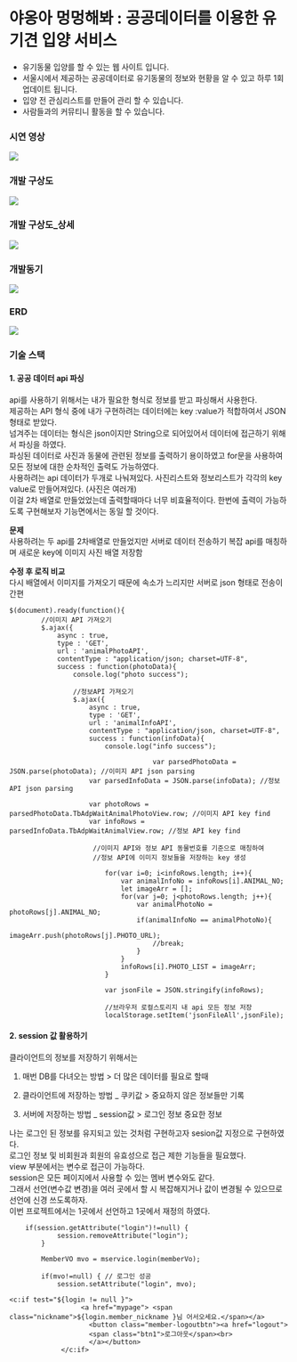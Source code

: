 야옹아 멍멍해봐 : 공공데이터를 이용한 유기견 입양 서비스
===========================================
* 유기동물 입양를 할 수 있는 웹 사이트 입니다.    
* 서울시에서 제공하는 공공데이터로 유기동물의 정보와 현황을 알 수 있고 하루 1회 업데이트 됩니다.    
* 입양 전 관심리스트를 만들어 관리 할 수 있습니다.    
* 사람들과의 커뮤티니 활동을 할  수 있습니다.

### 시연 영상
<img src ="https://github.com/minminjee/202401_animal_java_project/assets/157664207/7071616d-bded-4eda-9960-0b3babf9d1d8">
  
### 개발 구상도
<img src ="https://github.com/minminjee/animal_java_project_24.01/assets/157664207/7871258a-3466-498a-a129-0d96c4dd9ccb">


### 개발 구상도_상세
<img src ="https://github.com/minminjee/animal_java_project_24.01/assets/157664207/c9d0fd3a-ae04-4438-b7b3-65a5fd6860e7">


### 개발동기
<img src ="https://github.com/minminjee/animal_java_project_24.01/assets/157664207/9e84e493-d736-47e8-8b36-806b1a4897ee">


### ERD
<img src="https://github.com/minminjee/animal_java_project_24.01/assets/157664207/85f162d3-91fb-4458-b4e5-10beb604f0d6">

### 기술 스택


#### 1. 공공 데이터 api 파싱    
api를 사용하기 위해서는 내가 필요한 형식로 정보를 받고 파싱해서 사용한다.    
제공하는 API 형식 중에 내가 구현하려는 데이터에는 key :value가 적합하여서  JSON형태로 받았다.     
넘겨주는 데이터는 형식은 json이지만 String으로 되어있어서 데이터에 접근하기 위해서 파싱을 하였다.     
파싱된 데이터로 사진과 동물에 관련된 정보를 출력하기 용이하였고 for문을 사용하여 모든 정보에 대한 순차적인 출력도 가능하였다.      
사용하려는 api 데이터가 두개로 나눠져있다. 사진리스트와 정보리스트가 각각의 key value로 만들어져있다. (사진은 여러개)      
이걸 2차 배열로 만들었었는데 출력할때마다 너무 비효율적이다. 한번에 출력이 가능하도록 구현해보자 기능면에서는 동일 할 것이다. 

**문제**     
사용하려는 두 api를 2차배열로 만들었지만 서버로 데이터 전송하기 복잡
api를 매칭하며 새로운 key에 이미지 사진 배열 저장함


**수정 후 로직 비교**    
다시 배열에서 이미지를 가져오기 때문에 속소가 느리지만
서버로 json 형태로 전송이 간편

```
$(document).ready(function(){
		//이미지 API 가져오기
		$.ajax({
			async : true,
			type : 'GET',
			url : 'animalPhotoAPI',
			contentType : "application/json; charset=UTF-8",
			success : function(photoData){
				console.log("photo success");
				
				//정보API 가져오기
				$.ajax({
					async : true,
	                type : 'GET',
	                url : 'animalInfoAPI',
	                contentType : "application/json, charset=UTF-8",
	                success : function(infoData){
	                    console.log("info success");
	                    
									var parsedPhotoData = JSON.parse(photoData); //이미지 API json parsing
	                var parsedInfoData = JSON.parse(infoData); //정보 API json parsing
	
	                var photoRows = parsedPhotoData.TbAdpWaitAnimalPhotoView.row; //이미지 API key find
	                var infoRows = parsedInfoData.TbAdpWaitAnimalView.row; //정보 API key find
	
	                 //이미지 API와 정보 API 동물번호를 기준으로 매칭하여 
	                 //정보 API에 이미지 정보들을 저장하는 key 생성

	                    for(var i=0; i<infoRows.length; i++){
	                        var animalInfoNo = infoRows[i].ANIMAL_NO;
	                        let imageArr = [];
	                        for(var j=0; j<photoRows.length; j++){
	                            var animalPhotoNo = photoRows[j].ANIMAL_NO;
	                            if(animalInfoNo == animalPhotoNo){
	                                imageArr.push(photoRows[j].PHOTO_URL);
	                                //break;
	                            }
	                        }
	                        infoRows[i].PHOTO_LIST = imageArr;
	                    }
	                    
	                    var jsonFile = JSON.stringify(infoRows);
	                   
	                    //브라우저 로컬스토리지 내 api 모든 정보 저장
	                    localStorage.setItem('jsonFileAll',jsonFile);
```
#### 2. session 값 활용하기   
클라이언트의 정보를 저장하기 위해서는 

1. 매번 DB를 다녀오는 방법 > 더 많은 데이터를 필요로 할때
    
2. 클라이언트에 저장하는 방법 _ 쿠키값 > 중요하지 않은 정보들만 기록
    
3. 서버에 저장하는 방법 _ session값 > 로그인 정보 중요한 정보
    
나는 로그인 된 정보를 유지되고 있는 것처럼 구현하고자 sesion값 지정으로 구현하였다.   
로그인 정보 및 비회원과 회원의 유효성으로 접근 제한 기능들을 필요했다.    
view 부분에서는 변수로 접근이 가능하다.     
session은 모든 페이지에서 사용할 수 있는 멤버 변수와도 같다.     
그래서 선언(변수값 변경)을 여러 곳에서 할 시 복잡해지거나 값이 변경될 수 있으므로 선언에 신경 쓰도록하자.     
이번 프로젝트에서는 1곳에서 선언하고 1곳에서 재정의 하였다.     

```
	if(session.getAttribute("login")!=null) {
			session.removeAttribute("login");
		}
		
		MemberVO mvo = mservice.login(memberVo);
		
		if(mvo!=null) { // 로그인 성공
			session.setAttribute("login", mvo);

```

```
<c:if test="${login != null }">
                  <a href="mypage"> <span class="nickname">${login.member_nickname }님 어서오세요.</span></a>
                    <button class="member-logoutbtn"><a href="logout">
                    <span class="btn1">로그아웃</span><br>
                    </a></button>
             </c:if>
```
